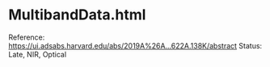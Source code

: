# MultibandData.html

Reference: https://ui.adsabs.harvard.edu/abs/2019A%26A...622A.138K/abstract
Status: Late, NIR, Optical